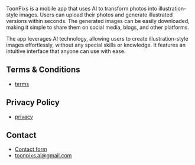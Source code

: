 
ToonPixs is a mobile app that uses AI to transform photos into illustration-style images. Users can upload their photos and generate illustrated versions within seconds. The generated images can be easily downloaded, making it simple to share them on social media, blogs, and other platforms.

The app leverages AI technology, allowing users to create illustration-style images effortlessly, without any special skills or knowledge. It features an intuitive interface that anyone can use with ease.

## Terms & Conditions

- [terms](terms.md)

## Privacy Policy

- [privacy](privacy.md)

## Contact

- [Contact form](https://forms.gle/cntByJZiTjs39fwv9)
- toonpixs.ai@gmail.com
